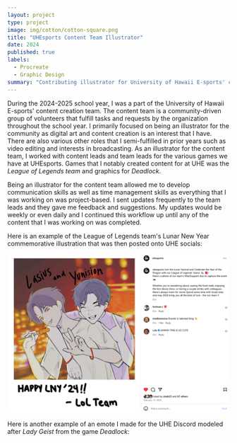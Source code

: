 ```yaml
---
layout: project
type: project
image: img/cotton/cotton-square.png
title: "UHEsports Content Team Illustrator"
date: 2024
published: true
labels:
  - Procreate
  - Graphic Design
summary: "Contributing illustrator for University of Hawaii E-sports' content team."
---
```


During the 2024-2025 school year, I was a part of the University of Hawaii E-sports' content creation team. The content team is a community-driven group of volunteers that fulfill tasks and requests by the organization throughout the school year. I primarily focused on being an illustrator for the community as digital art and content creation is an interest that I have. There are also various other roles that I semi-fulfilled in prior years such as video editing and interests in broadcasting. As an illustrator for the content team, I worked with content leads and team leads for the various games we have at UHEsports. Games that I notably created content for at UHE was the *League of Legends team* and graphics for *Deadlock*.

Being an illustrator for the content team allowed me to develop communication skills as well as time management skills as everything that I was working on was project-based. I sent updates frequently to the team leads and they gave me feedback and suggestions. My updates would be weekly or even daily and I continued this workflow up until any of the content that I was working on was completed.

Here is an example of the League of Legends team's Lunar New Year commemorative illustration that was then posted onto UHE socials:

<img class="img-fluid" src="../img/uhelnyillustration.png">

Here is another example of an emote I made for the UHE Discord modeled after *Lady Geist* from the game *Deadlock*:
